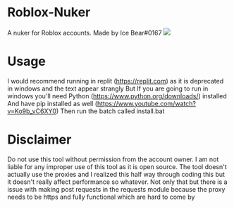 # Roblox-Nuker
A nuker for Roblox accounts. Made by Ice Bear#0167
<img src="https://tr.rbxcdn.com/26990594c5e4f706afecded31c1e1655/420/420/Image/Png">
# Usage
I would recommend running in replit (https://replit.com) as it is deprecated in windows and the text appear strangly
But If you are going to run in windows you'll need Python (https://www.python.org/downloads/) installed
And have pip installed as well (https://www.youtube.com/watch?v=Ko9b_vC6XY0)
Then run the batch called install.bat
# Disclaimer
Do not use this tool without permission from the account owner. I am not liable for any improper use of this tool as it is open source.
The tool doesn't actually use the proxies and I realized this half way through coding this but it doesn't really affect performance so whatever.
Not only that but there is a issue with making post requests in the requests module because the proxy needs to be https and fully functional which are hard to come by
